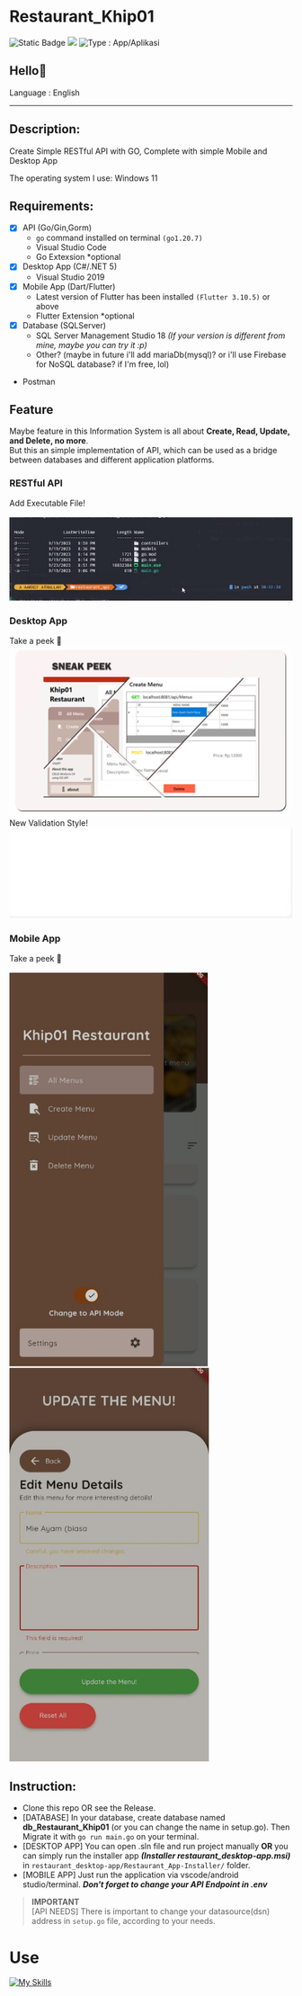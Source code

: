 # Restaurant_Khip01

<img alt="Static Badge" src="https://img.shields.io/badge/Type-Tool%2FAlat (API)-blue?style=flat&color=cyan"> ![](https://img.shields.io/badge/Type-Desktop%20App%2FAplikasi%20Desktop-purple) <img src="https://img.shields.io/badge/Type-Mobile App%2FAplikasi Mobile-green" alt="Type : App/Aplikasi">

## Hello👋

Language : English

---

## Description:
Create Simple RESTful API with GO, Complete with simple Mobile and Desktop App

The operating system I use: Windows 11

## Requirements:

- [x]  API (Go/Gin,Gorm)
    - ```go``` command installed on terminal ```(go1.20.7)```
    - Visual Studio Code
    - Go Extexsion *optional
- [x] Desktop App (C#/.NET 5) 
    - Visual Studio 2019
- [x] Mobile App (Dart/Flutter) 
    - Latest version of Flutter has been installed ```(Flutter 3.10.5)``` or above
    - Flutter Extension *optional
- [x] Database (SQLServer) 
    - SQL Server Management Studio 18 _(If your version is different from mine, maybe you can try it :p)_
    - Other? (maybe in future i'll add mariaDb(mysql)? or i'll use Firebase for NoSQL database? if I'm free, lol)
- Postman

## Feature
Maybe feature in this Information System is all about **Create, Read, Update, and Delete, no more**. <br>
But this an simple implementation of API, which can be used as a bridge between databases and different application platforms.

### RESTful API
Add Executable File! <br><br>
![](https://github.com/Khip01/Restaurant_Khip01/blob/main/src/API_Go.gif)

### Desktop App 
Take a peek 👀 <br>
![](https://github.com/Khip01/Restaurant_Khip01/blob/main/src/Desktop-App_Sneak-Peek.png) <br>
New Validation Style! <br>
![](https://github.com/Khip01/Restaurant_Khip01/blob/main/src/desktop_validator.gif) <br>

### Mobile App
Take a peek 👀 <br>
![]() <br>
<img src="https://github.com/Khip01/Restaurant_Khip01/blob/main/src/Mobile-App_Sneak-Peek.jpg" alt="Mobile-App_Sneak-Peek" height="700"/>
<img src="https://github.com/Khip01/Restaurant_Khip01/blob/main/src/Mobile-App_Sneak-Peek2.jpg" alt="Mobile-App_Sneak-Peek2" height="700"/>

## Instruction:
- Clone this repo OR see the Release.
- [DATABASE] In your database, create database named  **db_Restaurant_Khip01** (or you can change the name in setup.go). Then Migrate it with ```go run main.go``` on your terminal.
- [DESKTOP APP] You can open .sln file and run project manually **OR** you can simply run the installer app **_(Installer restaurant_desktop-app.msi)_** in ```restaurant_desktop-app/Restaurant_App-Installer/``` folder.
- [MOBILE APP] Just run the application via vscode/android studio/terminal. ***Don't forget to change your API Endpoint in .env***

> **IMPORTANT** \
> [API NEEDS] There is important to change your datasource(dsn) address in ```setup.go``` file, according to your needs. 

# Use
[![My Skills](https://skillicons.dev/icons?i=go,vscode,cs,dotnet,visualstudio,dart,flutter,androidstudio)](https://github.com/Khip01)
